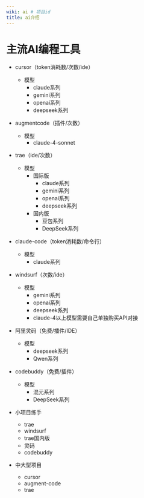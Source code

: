 ```yaml
---
wiki: ai # 项目id
title: ai介绍
---
```


# 主流AI编程工具



- cursor（token消耗数/次数/ide）
  - 模型
    - claude系列
    - gemini系列
    - openai系列
    - deepseek系列
- augmentcode（插件/次数）
  - 模型
    - claude-4-sonnet
- trae（ide/次数）
  - 模型
    - 国际版
      - claude系列
      - gemini系列
      - openai系列
      - deepseek系列
    - 国内版
      - 豆包系列
      - DeepSeek系列
- claude-code（token消耗数/命令行）
  - 模型
    - claude系列
- windsurf（次数/ide）
  - 模型
    - gemini系列
    - openai系列
    - deepseek系列
    - claude-4以上模型需要自己单独购买API对接
- 阿里灵码（免费/插件/IDE）
  - 模型
    - deepseek系列
    - Qwen系列
- codebuddy（免费/插件）
  - 模型
    - 混元系列
    - DeepSeek系列

- 小项目练手
  - trae
  - windsurf
  - trae国内版
  - 灵码
  - codebuddy
- 中大型项目
  - cursor
  - augment-code
  - trae